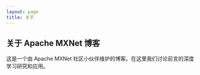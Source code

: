 ```yaml
---
layout: page
title: 关于
---
```


## 关于 Apache MXNet 博客

这是一个由 Apache MXNet 社区小伙伴维护的博客。在这里我们讨论前言的深度学习研究和应用。



